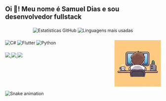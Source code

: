 <h2 align="left">Oi 👋! Meu nome é Samuel Dias e sou desenvolvedor fullstack</h2>

###

<div align="center">
  <img src="https://github-readme-stats.vercel.app/api?username=SamuelGFDias&hide_title=false&hide_rank=false&show_icons=true&include_all_commits=true&count_private=true&disable_animations=false&theme=tokyonight&locale=pt-BR&hide_border=false" height="150" alt="Estatísticas GitHub" />
  <img src="https://github-readme-stats.vercel.app/api/top-langs?username=SamuelGFDias&locale=pt-BR&hide_title=false&layout=compact&card_width=320&langs_count=5&theme=tokyonight&hide_border=fal se" height="150" alt="Linguagens mais usadas" />
</div>

###

<img align="right" height="150" src="https://github.com/SamuelGFDias/SamuelGFDias/blob/main/assets/images/th.jpeg" />


###

<div align="left">
 <img src="https://cdn.jsdelivr.net/gh/devicons/devicon/icons/csharp/csharp-original.svg" height="30" alt="C#" />
 <img src="https://cdn.jsdelivr.net/gh/devicons/devicon/icons/flutter/flutter-original.svg" height="30" alt="Flutter" />
 <img src="https://cdn.jsdelivr.net/gh/devicons/devicon/icons/python/python-original.svg" height="30" alt="Python" />
</div>

###

<div align="left">
  <a href="https://www.instagram.com/Samuel_GFDias" target="_blank">
    <img src="https://img.shields.io/static/v1?message=Instagram&logo=instagram&label=&color=E4405F&logoColor=white&labelColor=&style=for-the-badge" height="35" />
  </a>
  <a href="mailto:samudias48@gmail.com" target="_blank">
    <img src="https://img.shields.io/static/v1?message=Gmail&logo=gmail&label=&color=D14836&logoColor=white&labelColor=&style=for-the-badge" height="35" />
  </a>
  <a href="https://www.linkedin.com/in/samuelgfdias" target="_blank">
    <img src="https://img.shields.io/static/v1?message=LinkedIn&logo=linkedin&label=&color=0077B5&logoColor=white&labelColor=&style=for-the-badge" height="35" />
  </a>
</div>

###

<br clear="both">

![Snake animation](https://raw.githubusercontent.com/SamuelGFDias/output/github-contribution-grid-snake.svg)

###
